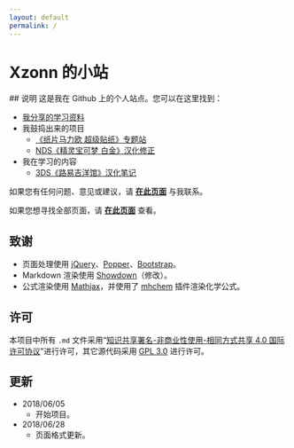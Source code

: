 ```yaml
---
layout: default
permalink: /
---
```

<h1 id="contentTitle">Xzonn 的小站</h1>
## 说明
这是我在 Github 上的个人站点。您可以在这里找到：

* [我分享的学习资料](/学习区/)
* 我鼓捣出来的项目
  * [《纸片马力欧 超级贴纸》专题站](/PaperMario/)
  * [NDS《精灵宝可梦 白金》汉化修正](/精灵宝可梦-汉化修正/)
* 我在学习的内容
  * [3DS《路易吉洋馆》汉化笔记](/路易吉洋馆-汉化/)

如果您有任何问题、意见或建议，请 **[在此页面](https://github.com/Xzonn/Xzonn.github.io/issues)** 与我联系。

如果您想寻找全部页面，请 **[在此页面](/pages)** 查看。

## 致谢
* 页面处理使用 [jQuery](https://jquery.com/)、[Popper](https://popper.js.org/)、[Bootstrap](https://getbootstrap.com/)。
* Markdown 渲染使用 [Showdown](https://github.com/showdownjs/showdown)（修改）。
* 公式渲染使用 [Mathjax](https://www.mathjax.org/)，并使用了 [mhchem](https://github.com/mhchem/MathJax-mhchem) 插件渲染化学公式。

## 许可
本项目中所有 `.md` 文件采用“[知识共享署名-非商业性使用-相同方式共享 4.0 国际许可协议](http://creativecommons.org/licenses/by-nc-sa/4.0/)”进行许可，其它源代码采用 [GPL 3.0](https://github.com/Xzonn/xzonn.github.io/blob/master/LICENSE) 进行许可。

## 更新
* 2018/06/05
  * 开始项目。
* 2018/06/28
  * 页面格式更新。